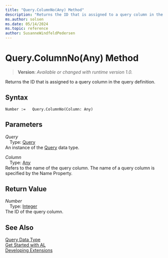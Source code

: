```yaml
---
title: "Query.ColumnNo(Any) Method"
description: "Returns the ID that is assigned to a query column in the query definition."
ms.author: solsen
ms.date: 05/14/2024
ms.topic: reference
author: SusanneWindfeldPedersen
---
```

[//]: # (START>DO_NOT_EDIT)
[//]: # (IMPORTANT:Do not edit any of the content between here and the END>DO_NOT_EDIT.)
[//]: # (Any modifications should be made in the .xml files in the ModernDev repo.)
# Query.ColumnNo(Any) Method
> **Version**: _Available or changed with runtime version 1.0._

Returns the ID that is assigned to a query column in the query definition.


## Syntax
```AL
Number :=   Query.ColumnNo(Column: Any)
```
## Parameters
*Query*  
&emsp;Type: [Query](query-data-type.md)  
An instance of the [Query](query-data-type.md) data type.  

*Column*  
&emsp;Type: [Any](../any/any-data-type.md)  
Refers to the name of the query column. The name of a query column is specified by the Name Property.  


## Return Value
*Number*  
&emsp;Type: [Integer](../integer/integer-data-type.md)  
The ID of the query column.


[//]: # (IMPORTANT: END>DO_NOT_EDIT)
## See Also
[Query Data Type](query-data-type.md)  
[Get Started with AL](../../devenv-get-started.md)  
[Developing Extensions](../../devenv-dev-overview.md)